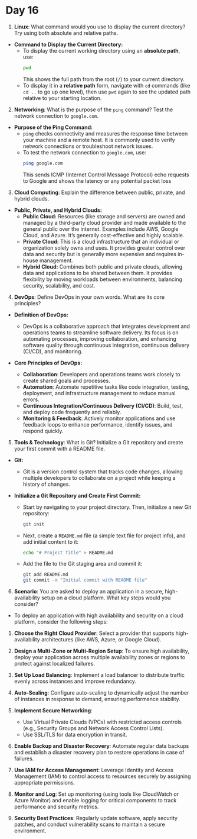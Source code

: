 # Day 16

1. **Linux**: What command would you use to display the current directory? Try using both absolute and relative paths.
- **Command to Display the Current Directory:**
    - To display the current working directory using an **absolute path**, use:
      ```bash
      pwd
      ```
      This shows the full path from the root (`/`) to your current directory.
    - To display it in a **relative path** form, navigate with `cd` commands (like `cd ..` to go up one level), then use `pwd` again to see the updated path relative to your starting location.

2. **Networking**: What is the purpose of the `ping` command? Test the network connection to `google.com`.
- **Purpose of the Ping Command:**
    - `ping` checks connectivity and measures the response time between your machine and a remote host. It is commonly used to verify network connections or troubleshoot network issues.
    - To test the network connection to `google.com`, use:
      ```bash
      ping google.com
      ```
      This sends ICMP (Internet Control Message Protocol) echo requests to Google and shows the latency or any potential packet loss

3. **Cloud Computing**: Explain the difference between public, private, and hybrid clouds.
- **Public, Private, and Hybrid Clouds:**
    - **Public Cloud:** Resources (like storage and servers) are owned and managed by a third-party cloud provider and made available to the general public over the internet. Examples include AWS, Google Cloud, and Azure. It’s generally cost-effective and highly scalable.
    - **Private Cloud:** This is a cloud infrastructure that an individual or organization solely owns and uses. It provides greater control over data and security but is generally more expensive and requires in-house management.
    - **Hybrid Cloud:** Combines both public and private clouds, allowing data and applications to be shared between them. It provides flexibility by moving workloads between environments, balancing security, scalability, and cost.


4. **DevOps**: Define DevOps in your own words. What are its core principles?
- **Definition of DevOps:**
    - DevOps is a collaborative approach that integrates development and operations teams to streamline software delivery. Its focus is on automating processes, improving collaboration, and enhancing software quality through continuous integration, continuous delivery (CI/CD), and monitoring.

- **Core Principles of DevOps:**
    - **Collaboration**: Developers and operations teams work closely to create shared goals and processes.
    - **Automation**: Automate repetitive tasks like code integration, testing, deployment, and infrastructure management to reduce manual errors.
    - **Continuous Integration/Continuous Delivery (CI/CD)**: Build, test, and deploy code frequently and reliably.
    - **Monitoring & Feedback**: Actively monitor applications and use feedback loops to enhance performance, identify issues, and respond quickly.

5. **Tools & Technology**: What is Git? Initialize a Git repository and create your first commit with a README file.
- **Git:**
    - Git is a version control system that tracks code changes, allowing multiple developers to collaborate on a project while keeping a history of changes.

- **Initialize a Git Repository and Create First Commit:**
    - Start by navigating to your project directory. Then, initialize a new Git repository:
      ```bash
      git init
      ```
    - Next, create a `README.md` file (a simple text file for project info), and add initial content to it:
      ```bash
      echo "# Project Title" > README.md
      ```
    - Add the file to the Git staging area and commit it:
      ```bash
      git add README.md
      git commit -m "Initial commit with README file"
      ```


6. **Scenario**: You are asked to deploy an application in a secure, high-availability setup on a cloud platform. What key steps would you consider?

- To deploy an application with high availability and security on a cloud platform, consider the following steps:

1. **Choose the Right Cloud Provider**: Select a provider that supports high-availability architectures (like AWS, Azure, or Google Cloud).
  
2. **Design a Multi-Zone or Multi-Region Setup**: To ensure high availability, deploy your application across multiple availability zones or regions to protect against localized failures.
  
3. **Set Up Load Balancing**: Implement a load balancer to distribute traffic evenly across instances and improve redundancy.
  
4. **Auto-Scaling**: Configure auto-scaling to dynamically adjust the number of instances in response to demand, ensuring performance stability.
  
5. **Implement Secure Networking**:
   - Use Virtual Private Clouds (VPCs) with restricted access controls (e.g., Security Groups and Network Access Control Lists).
   - Use SSL/TLS for data encryption in transit.
  
6. **Enable Backup and Disaster Recovery**: Automate regular data backups and establish a disaster recovery plan to restore operations in case of failures.
  
7. **Use IAM for Access Management**: Leverage Identity and Access Management (IAM) to control access to resources securely by assigning appropriate permissions.
  
8. **Monitor and Log**: Set up monitoring (using tools like CloudWatch or Azure Monitor) and enable logging for critical components to track performance and security metrics.
  
9. **Security Best Practices**: Regularly update software, apply security patches, and conduct vulnerability scans to maintain a secure environment.

